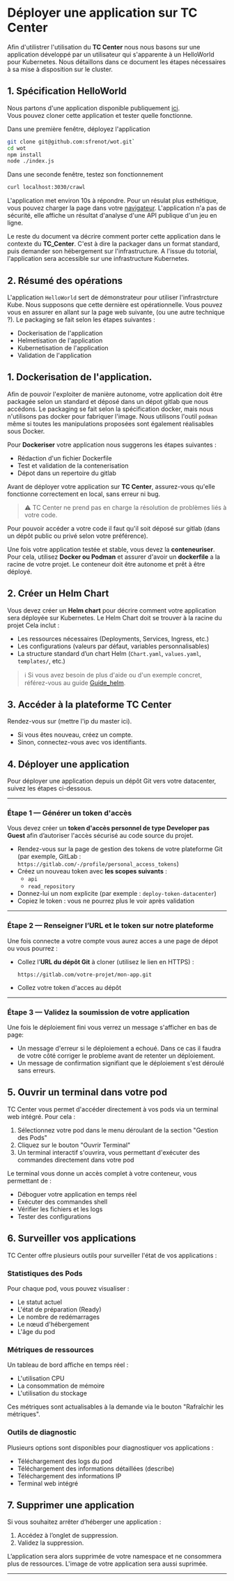 # Déployer une application sur TC Center
Afin d'utilistrer l'utilisation du **TC Center** nous nous basons sur une application développé par un utilisateur qui s'apparente à un HelloWorld pour Kubernetes. Nous détaillons dans ce document les étapes nécessaires à sa mise à disposition sur le cluster. 

## 1. Spécification HelloWorld
Nous partons d'une application disponible publiquement [ici](https://github.com/sfrenot/wot).   
Vous pouvez cloner cette application et tester quelle fonctionne.

Dans une première fenêtre, déployez l'application
```bash
git clone git@github.com:sfrenot/wot.git`
cd wot
npm install
node ./index.js
```

Dans une seconde fenêtre, testez son fonctionnement  
```bash
curl localhost:3030/crawl
```
L'application met environ 10s à répondre. Pour un résulat plus esthétique, vous pouvez charger la page dans votre [navigateur](http://localhost:3030/crawl).
L'application n'a pas de sécurité, elle affiche un résultat d'analyse d'une API publique d'un jeu en ligne. 

Le reste du document va décrire comment porter cette application dans le contexte du **TC_Center**. C'est à dire la packager dans un format standard, puis demander son hébergement sur l'infrastructure. A l'issue du totorial, l'application sera accessible sur une infrastructure Kubernetes.

## 2. Résumé des opérations
L'application `HelloWorld` sert de démonstrateur pour utiliser l'infrastrcture Kube. Nous supposons que cette dernière est opérationnelle. Vous pouvez vous en assurer en allant sur la page web suivante, (ou une autre technique ?). Le packaging se fait selon les étapes suivantes :

- Dockerisation de l'application
- Helmetisation de l'application
- Kubernetisation de l'application
- Validation de l'application


<!-- [Exemple d'application préte à être déployée après être clonée](https://gitlab.insa-lyon.fr/gvantourou/bob) -->
## 1. Dockerisation de l'application.
Afin de pouvoir l'exploiter de manière autonome, votre application doit être packagée selon un standard et déposé dans un dépot gitlab que nous accédons. 
Le packaging se fait selon la spécification docker, mais nous n'utilisons pas docker pour fabriquer l'image. Nous utilisons l'outil `podman` même si toutes les manipulations proposées sont également réalisables sous Docker. 

Pour **Dockeriser** votre application nous suggerons les étapes suivantes : 
 - Rédaction d'un fichier Dockerfile
 - Test et validation de la contenerisation
 - Dépot dans un repertoire du gitlab
  



Avant de déployer votre application sur **TC Center**, assurez-vous qu'elle fonctionne correctement en local, sans erreur ni bug.  
> ⚠️ TC Center ne prend pas en charge la résolution de problèmes liés à votre code.

Pour pouvoir accéder a votre code il faut qu'il soit déposé sur gitlab (dans un dépôt public ou privé selon votre préférence).

Une fois votre application testée et stable, vous devez la **conteneuriser**.  
Pour cela, utilisez **Docker ou Podman** et assurer d'avoir un **dockerfile** a la racine de votre projet. Le conteneur doit être autonome et prêt à être déployé.

## 2. Créer un Helm Chart

Vous devez créer un **Helm chart** pour décrire comment votre application sera déployée sur Kubernetes.
Le Helm Chart doit se trouver à la racine du projet
Cela inclut :
- Les ressources nécessaires (Deployments, Services, Ingress, etc.)
- Les configurations (valeurs par défaut, variables personnalisables)
- La structure standard d’un chart Helm (`Chart.yaml`, `values.yaml`, `templates/`, etc.)


> ℹ️ Si vous avez besoin de plus d'aide ou d'un exemple concret, référez-vous au guide [Guide_helm](https://github.com/CharlesBouquet1011/TC_Center/blob/main/docs/utilisateur/Guide_helm.md).

## 3. Accéder à la plateforme TC Center

Rendez-vous sur (mettre l'ip du master ici).

- Si vous êtes nouveau, créez un compte.
- Sinon, connectez-vous avec vos identifiants.


## 4. Déployer une application

Pour déployer une application depuis un dépôt Git vers votre datacenter, suivez les étapes ci-dessous.

---

### Étape 1 — Générer un token d'accès

Vous devez créer un **token d'accès personnel de type Developer pas Guest** afin d’autoriser l'accès sécurisé au code source du projet.

- Rendez-vous sur la page de gestion des tokens de votre plateforme Git (par exemple, GitLab : `https://gitlab.com/-/profile/personal_access_tokens`)
- Créez un nouveau token avec **les scopes suivants** :
  - `api`
  - `read_repository`
- Donnez-lui un nom explicite (par exemple : `deploy-token-datacenter`)
- Copiez le token : vous ne pourrez plus le voir après validation

---

### Étape 2 — Renseigner l’URL et le token sur notre plateforme

Une fois connecte a votre compte vous aurez acces a une page de dépot ou vous pourrez :

- Collez l’**URL du dépôt Git** à cloner (utilisez le lien en HTTPS) :
  ```text
  https://gitlab.com/votre-projet/mon-app.git
  ```
- Collez votre token d'acces au dépôt

---

### Étape 3 — Validez la soumission de votre application

Une fois le déploiement fini vous verrez un message s'afficher en bas de page:

- Un message d'erreur si le déploiement a echoué. Dans ce cas il faudra de votre côté corriger le probleme avant de retenter un déploiement.
- Un message de confirmation signifiant que le déploiement s'est déroulé sans erreurs.


## 5. Ouvrir un terminal dans votre pod

TC Center vous permet d'accéder directement à vos pods via un terminal web intégré. Pour cela :

1. Sélectionnez votre pod dans le menu déroulant de la section "Gestion des Pods"
2. Cliquez sur le bouton "Ouvrir Terminal"
3. Un terminal interactif s'ouvrira, vous permettant d'exécuter des commandes directement dans votre pod

Le terminal vous donne un accès complet à votre conteneur, vous permettant de :
- Déboguer votre application en temps réel
- Exécuter des commandes shell
- Vérifier les fichiers et les logs
- Tester des configurations

## 6. Surveiller vos applications

TC Center offre plusieurs outils pour surveiller l'état de vos applications :

### Statistiques des Pods
Pour chaque pod, vous pouvez visualiser :
- Le statut actuel
- L'état de préparation (Ready)
- Le nombre de redémarrages
- Le nœud d'hébergement
- L'âge du pod

### Métriques de ressources
Un tableau de bord affiche en temps réel :
- L'utilisation CPU
- La consommation de mémoire
- L'utilisation du stockage

Ces métriques sont actualisables à la demande via le bouton "Rafraîchir les métriques".

### Outils de diagnostic
Plusieurs options sont disponibles pour diagnostiquer vos applications :
- Téléchargement des logs du pod
- Téléchargement des informations détaillées (describe)
- Téléchargement des informations IP
- Terminal web intégré


## 7. Supprimer une application

Si vous souhaitez arrêter d’héberger une application :

1. Accédez à l’onglet de suppression.
2. Validez la suppression.

L’application sera alors supprimée de votre namespace et ne consommera plus de ressources. L'image de votre application sera aussi suprimée.

---
